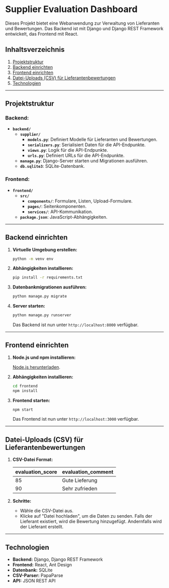 # Supplier Evaluation Dashboard

Dieses Projekt bietet eine Webanwendung zur Verwaltung von Lieferanten und Bewertungen. Das Backend ist mit Django und Django REST Framework entwickelt, das Frontend mit React.

## Inhaltsverzeichnis
1. [Projektstruktur](#projektstruktur)
2. [Backend einrichten](#backend-einrichten)
3. [Frontend einrichten](#frontend-einrichten)
4. [Datei-Uploads (CSV) für Lieferantenbewertungen](#datei-upload)
5. [Technologien](#technologien)

---

## Projektstruktur

### Backend:
- **`backend/`**
  - **`supplier/`**
    - **`models.py`**: Definiert Modelle für Lieferanten und Bewertungen.
    - **`serializers.py`**: Serialisiert Daten für die API-Endpunkte.
    - **`views.py`**: Logik für die API-Endpunkte.
    - **`urls.py`**: Definiert URLs für die API-Endpunkte.
  - **`manage.py`**: Django-Server starten und Migrationen ausführen.
  - **`db.sqlite3`**: SQLite-Datenbank.

### Frontend:
- **`frontend/`**
  - **`src/`**
    - **`components/`**: Formulare, Listen, Upload-Formulare.
    - **`pages/`**: Seitenkomponenten.
    - **`services/`**: API-Kommunikation.
  - **`package.json`**: JavaScript-Abhängigkeiten.

---

## Backend einrichten

1. **Virtuelle Umgebung erstellen:**

   ```bash
   python -m venv env
   ```

2. **Abhängigkeiten installieren:**

   ```bash
   pip install -r requirements.txt
   ```

3. **Datenbankmigrationen ausführen:**

   ```bash
   python manage.py migrate
   ```

4. **Server starten:**

   ```bash
   python manage.py runserver
   ```

   Das Backend ist nun unter `http://localhost:8000` verfügbar.

---

## Frontend einrichten

1. **Node.js und npm installieren:** 

   [Node.js herunterladen](https://nodejs.org/).

2. **Abhängigkeiten installieren:**

   ```bash
   cd frontend
   npm install
   ```

3. **Frontend starten:**

   ```bash
   npm start
   ```

   Das Frontend ist nun unter `http://localhost:3000` verfügbar.

---

## Datei-Uploads (CSV) für Lieferantenbewertungen

1. **CSV-Datei Format:**

   | evaluation_score | evaluation_comment |
   |------------------|--------------------|
   | 85               | Gute Lieferung     |
   | 90               | Sehr zufrieden     |

2. **Schritte:**
   - Wähle die CSV-Datei aus.
   - Klicke auf "Datei hochladen", um die Daten zu senden. Falls der Lieferant existiert, wird die Bewertung hinzugefügt. Andernfalls wird der Lieferant erstellt.

---

## Technologien

- **Backend:** Django, Django REST Framework
- **Frontend:** React, Ant Design
- **Datenbank:** SQLite
- **CSV-Parser:** PapaParse
- **API:** JSON REST API
